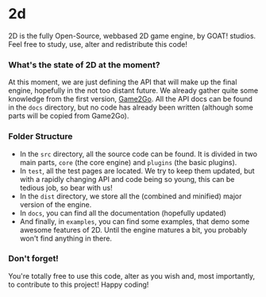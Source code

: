 2d
==

2D is the fully Open-Source, webbased 2D game engine, by GOAT! studios. Feel free to study, use, alter and redistribute this code!




### What's the state of 2D at the moment?

At this moment, we are just defining the API that will make up the final engine, hopefully in the not too distant future. We already gather quite some knowledge from the first version, [Game2Go](https://github.com/TuurDutoit/game2go). All the API docs can be found in the `docs` directory, but no code has already been written (although some parts will be copied from Game2Go).




### Folder Structure

* In the `src` directory, all the source code can be found. It is divided in two main parts, `core` (the core engine) and `plugins` (the basic plugins).
* In `test`, all the test pages are located. We try to keep them updated, but with a rapidly changing API and code being so young, this can be tedious job, so bear with us!
* In the `dist` directory, we store all the (combined and minified) major version of the engine.
* In `docs`, you can find all the documentation (hopefully updated)
* And finally, in `examples`, you can find some examples, that demo some awesome features of 2D. Until the engine matures a bit, you probably won't find anything in there.




### Don't forget!

You're totally free to use this code, alter as you wish and, most importantly, to contribute to this project! Happy coding!